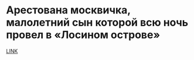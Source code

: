 # Арестована москвичка, малолетний сын которой всю ночь провел в «Лосином острове» 



[LINK](https://varlamov.ru/3319954.html)